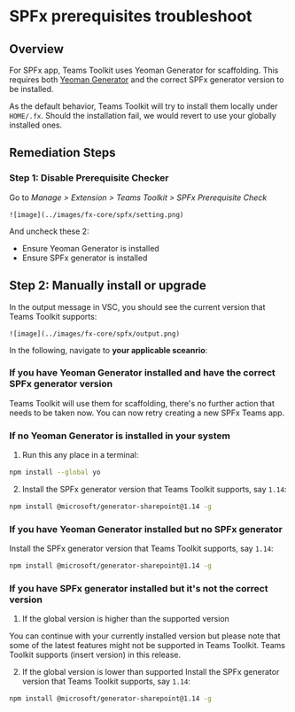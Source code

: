 # SPFx prerequisites troubleshoot

## Overview

For SPFx app, Teams Toolkit uses Yeoman Generator for scaffolding. This requires both [Yeoman Generator](https://yeoman.io/) and the correct SPFx generator version to be installed.

As the default behavior, Teams Toolkit will try to install them locally under `HOME/.fx`. Should the installation fail, we would revert to use your globally installed ones.

## Remediation Steps
### Step 1: Disable Prerequisite Checker 

Go to _Manage > Extension > Teams Toolkit > SPFx Prerequisite Check_

    ![image](../images/fx-core/spfx/setting.png)

And uncheck these 2: 
- Ensure Yeoman Generator is installed 
- Ensure SPFx generator is installed 


## Step 2: Manually install or upgrade
In the output message in VSC, you should see the current version that Teams Toolkit supports:

    ![image](../images/fx-core/spfx/output.png)

In the following, navigate to **your applicable sceanrio**:

### If you have Yeoman Generator installed and have the correct SPFx generator version 

Teams Toolkit will use them for scaffolding, there's no further action that needs to be taken now. You can now retry creating a new SPFx Teams app. 

### If no Yeoman Generator is installed in your system

1. Run this any place in a terminal: 

```sh
npm install --global yo
```

2. Install the SPFx generator version that Teams Toolkit supports, say `1.14`: 

```sh
npm install @microsoft/generator-sharepoint@1.14 -g
```

 
### If you have Yeoman Generator installed but no SPFx generator

Install the SPFx generator version that Teams Toolkit supports, say `1.14`: 

```sh
npm install @microsoft/generator-sharepoint@1.14 -g
```

### If you have SPFx generator installed but it's not the correct version

1. If the global version is higher than the supported version

You can continue with your currently installed version but please note that some of the latest features might not be supported in Teams Toolkit. Teams Toolkit supports (insert version) in this release. 

2. If the global version is lower than supported
Install the SPFx generator version that Teams Toolkit supports, say `1.14`: 

```sh
npm install @microsoft/generator-sharepoint@1.14 -g
```